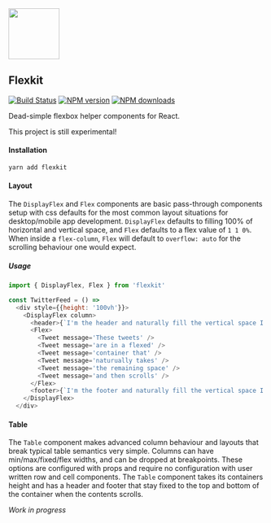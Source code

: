 <img src='https://github.com/opvs/flexkit/blob/master/fk_logo.png?raw=true' height='100'>

## Flexkit
[![Build Status](https://travis-ci.org/opvs/flexkit.svg?branch=master)](https://travis-ci.org/opvs/flexkit)
<span class="badge-npmversion"><a href="https://npmjs.org/package/flexkit" title="View this project on NPM"><img src="https://img.shields.io/npm/v/flexkit.svg" alt="NPM version" /></a></span>
<span class="badge-npmdownloads"><a href="https://npmjs.org/package/flexkit" title="View this project on NPM"><img src="https://img.shields.io/npm/dm/flexkit.svg" alt="NPM downloads" /></a></span>

Dead-simple flexbox helper components for React.

This project is still experimental!

#### Installation
```sh
yarn add flexkit
```

#### Layout
The `DisplayFlex` and `Flex` components are basic pass-through components setup with css defaults for the most common layout situations for desktop/mobile app development. `DisplayFlex` defaults to filling 100% of horizontal and vertical space, and `Flex` defaults to a flex value of `1 1 0%`. When inside a `flex-column`, `Flex` will default to `overflow: auto` for the scrolling behaviour one would expect.

##### Usage
```js
import { DisplayFlex, Flex } from 'flexkit'

const TwitterFeed = () =>
  <div style={{height: '100vh'}}>
    <DisplayFlex column>
      <header>{`I'm the header and naturally fill the vertical space I need`}</header>
      <Flex>
        <Tweet message='These tweets' />
        <Tweet message='are in a flexed' />
        <Tweet message='container that' />
        <Tweet message='naturually takes' />
        <Tweet message='the remaining space' />
        <Tweet message='and then scrolls' />
      </Flex>
      <footer>{`I'm the footer and naturally fill the vertical space I need`}</footer>
    </DisplayFlex>
  </div>
```

#### Table
The `Table` component makes advanced column behaviour and layouts that break typical table semantics very simple. Columns can have min/max/fixed/flex widths, and can be dropped at breakpoints. These options are configured with props and require no configuration with user written row and cell components. The `Table` component takes its containers height and has a header and footer that stay fixed to the top and bottom of the container when the contents scrolls.

_Work in progress_

